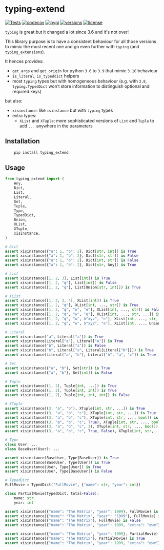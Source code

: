 # typing-extend
[![Tests](https://github.com/PrettyWood/typing-extend/workflows/Tests/badge.svg)](https://github.com/PrettyWood/typing-extend/actions)
[![codecov](https://codecov.io/gh/PrettyWood/typing-extend/branch/main/graph/badge.svg)](https://codecov.io/gh/PrettyWood/typing-extend)
[![pypi](https://img.shields.io/pypi/v/typing-extend.svg)](https://pypi.python.org/pypi/typing-extend)
[![versions](https://img.shields.io/pypi/pyversions/typing-extend.svg)](https://github.com/PrettyWood/typing-extend)
[![license](https://img.shields.io/github/license/PrettyWood/typing-extend.svg)](https://github.com/PrettyWood/typing-extend/blob/master/LICENSE)

`typing` is great but it changed a lot since 3.6 and it's not over!

This library purpose is to have a consistent behaviour for all those versions to mimic the most recent one
and go even further with `typing` (and `typing_extensions`).

It hences provides:
- `get_args` and `get_origin` for python `3.6` to `3.9` that mimic `3.10` behaviour
- `is_literal`, `is_typeddict` helpers
- most `typing` types but with homogeneous behaviour (e.g. with `3.8`, `typing.TypedDict` won't store information to distinguish optional and required keys)

but also:
- `xisinstance`: like `isinstance` but with `typing` types
- extra types:
  * `XList` and `XTuple`: more sophisticated versions of `List` and `Tuple` to add `...` anywhere in the parameters

## Installation

``` bash
    pip install typing_extend
```

## Usage
```python
from typing_extend import (
    Any,
    Dict,
    List,
    Literal,
    Set,
    Tuple,
    Type,
    TypedDict,
    Union,
    XList,
    XTuple,
    xisinstance,
)

# Dict
assert xisinstance({"a": 1, "b": 2}, Dict[str, int]) is True
assert xisinstance({"a": 1, "b": 2}, Dict[str, str]) is False
assert xisinstance({"a": 1, "b": 2}, Dict[int, str]) is False
assert xisinstance({"a": 1, "b": 2}, Dict[str, Any]) is True

# List
assert xisinstance([1, 2, 3], List[int]) is True
assert xisinstance([1, 2, "q"], List[int]) is False
assert xisinstance([1, 2, "q"], List[Union[str, int]]) is True

# XList
assert xisinstance([1, 2, 3, 4], XList[int]) is True
assert xisinstance([1, 2, "q"], XList[int, ..., str]) is True
assert xisinstance([1, 2, "q", "w", "e"], XList[int, ..., str]) is False
assert xisinstance([1, 2, "q", "w", "e"], XList[int, ..., str, ...]) is True
assert xisinstance([1, 2, "q", "w", b"xyz", "e"], XList[int, ..., str, ...]) is False
assert xisinstance([1, 2, "q", "w", b"xyz", "e"], XList[int, ..., Union[str, bytes], ...]) is True

# Literal
assert xisinstance("a", Literal["a"]) is True
assert xisinstance(Literal["a"], Literal["a"]) is True
assert xisinstance("b", Literal["a"]) is False
assert xisinstance("b", Literal["a", Literal[Literal["b"]]]) is True
assert xisinstance(Literal["a", "b"], Literal["b", "a", "c"]) is True

# Set
assert xisinstance({"a", "b"}, Set[str]) is True
assert xisinstance({"a", "b"}, Set[int]) is False

# Tuple
assert xisinstance((1, 2), Tuple[int, ...]) is True
assert xisinstance((1, 2), Tuple[int, int]) is True
assert xisinstance((1, 2), Tuple[int, int, int]) is False

# XTuple
assert xisinstance((3, "a", "b"), XTuple[int, str, ...]) is True
assert xisinstance((3, "a", "b", "c"), XTuple[int, str, ...]) is True
assert xisinstance((3, "a", "b", "c"), XTuple[int, str, ..., bool]) is False
assert xisinstance((3, "a", "b", "c", True), XTuple[int, str, ..., bool]) is True
assert xisinstance((3, "a", "b", "c", 3), XTuple[int, str, ..., bool]) is False
assert xisinstance((3, "a", "b", "c", True, False), XTuple[int, str, ..., bool, ...]) is True

# Type
class User: ...
class BaseUser(User): ...

assert xisinstance(BaseUser, Type[BaseUser]) is True
assert xisinstance(BaseUser, Type[User]) is True
assert xisinstance(User, Type[User]) is True
assert xisinstance(User, Type[BaseUser]) is False

# TypedDict
FullMovie = TypedDict("FullMovie", {"name": str, "year": int})

class PartialMovie(TypedDict, total=False):
    name: str
    year: int

assert xisinstance({"name": "The Matrix", "year": 1999}, FullMovie) is True
assert xisinstance({"name": "The Matrix", "year": "1999"}, FullMovie) is False
assert xisinstance({"name": "The Matrix"}, FullMovie) is False
assert xisinstance({"name": "The Matrix", "year": 1999, "extra": "qwe"}, FullMovie) is False

assert xisinstance({"name": "The Matrix", "year": 1999}, PartialMovie) is True
assert xisinstance({"name": "The Matrix"}, PartialMovie) is True
assert xisinstance({"name": "The Matrix", "year": 1999, "extra": "qwe"}, PartialMovie) is False
```
